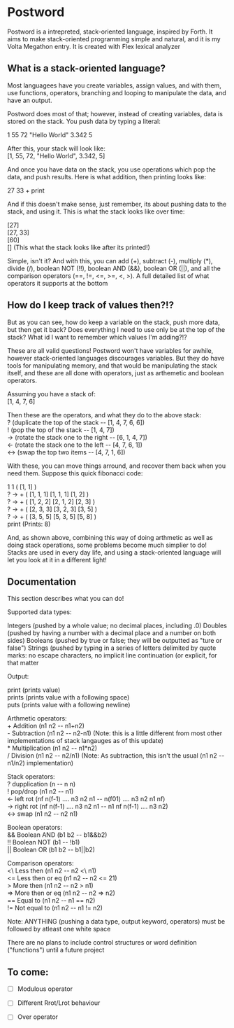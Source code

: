 Postword
========

Postword is a intrepreted, stack-oriented language, inspired by Forth. It aims to make stack-oriented programming simple and natural, and it is my Volta Megathon entry. It is created with Flex lexical analyzer

What is a stack-oriented language?
----------------------------------

Most languagees have you create variables, assign values, and with
them, use functions, operators, branching and looping to manipulate the data, and have an output.

Postword does most of that; however, instead of creating variables, data is stored on the stack. You push data by typing a literal:

1 55 72 "Hello World" 3.342 5

After this, your stack will look like: <br>
\[1, 55, 72, "Hello World", 3.342, 5\] <br>

And once you have data on the stack, you use operations which pop the data, and push results. Here is what addition, then printing looks like:

27 33 + print

And if this doesn't make sense, just remember, its about pushing data to the stack, and using it. This is what the stack looks like over time: 

\[27\] <br>
\[27, 33\] <br>
\[60\] <br> 
\[\]  (This what the stack looks like after its printed!)

Simple, isn't it? And with this, you can add (+), subtract (-),
multiply (*), divide (/), boolean NOT (!!), boolean AND (&&), boolean OR (||), and all the comparison operators (==, !=, <=, >=, <, >). A full detailed list of what operators it supports at the bottom

How do I keep track of values then?!?
-------------------------------------

But as you can see, how do keep a variable on the stack, push more data, but then get it back? Does everything I need to use only be at the top of the stack? What id I want to remember which values I'm adding?!?

These are all valid questions! Postword won't have variables for awhile, however stack-oriented languages discourages variables. But they do have tools for manipulating memory, and that would be manipulating the stack itself, and these are all done with operators, just as arthemetic and boolean operators. 

Assuming you have a stack of: <br>
\[1, 4, 7, 6\]

Then these are the operators, and what they do to the above stack: <br>
?   (duplicate the top of the stack -- \[1, 4, 7, 6, 6\]) <br>
!   (pop the top of the stack -- \[1, 4, 7\]) <br>
-> (rotate the stack one to the right -- \[6, 1, 4, 7\]) <br>
<\- (rotate the stack one to the left -- \[4, 7, 6, 1\]) <br>
\<\->   (swap the top two items -- \[4, 7, 1, 6\]) <br>

With these, you can move things arround, and recover them back when you need them. Suppose this quick fibonacci code:

1 1        ( \[1, 1\] ) <br>
  ? -> +  ( \[1, 1, 1\] \[1, 1, 1\] \[1, 2\] ) <br>
  ? -> +  ( \[1, 2, 2\] \[2, 1, 2\] \[2, 3\] ) <br>
  ? -> +  ( \[2, 3, 3\] \[3, 2, 3\] \[3, 5\] ) <br>
  ? -> +  ( \[3, 5, 5\] \[5, 3, 5\] \[5, 8\] )<br>
print      (Prints: 8)

And, as shown above, combining this way of doing arthmetic as well as doing stack operations, some problems become much simplier to do! Stacks are used in every day life, and using a stack-oriented language will let you look at it in a different light!

Documentation
-------------

This section describes what you can do!

Supported data types:

Integers (pushed by a whole value; no decimal places, including .0)
Doubles  (pushed by having a number with a decimal place and a number on both sides)
Booleans (pushed by true or false; they will be outputted as "ture or false")
Strings  (pushed by typing in a series of letters delimited by quote marks: no escape characters, no implicit line continuation (or explicit, for that matter

Output: <br>

print  (prints value) <br>
prints (prints value with a following space) <br>
puts   (prints value with a following newline) <br>

Arthmetic operators: <br> 
\+ Addition (n1 n2 -- n1+n2) <br>
\- Subtraction (n1 n2 -- n2-n1) (Note: this is a little different from most other implementations of stack langauges as of this update) <br>
\* Multiplication (n1 n2 -- n1*n2) <br>
/ Division (n1 n2 -- n2/n1) (Note: As subtraction, this isn't the usual (n1 n2 -- n1/n2) implementation) <br>

Stack operators: <br>
? dupplication (n -- n n) <br>
! pop/drop     (n1 n2 -- n1) <br>
<\- left rot   (nf n(f-1) .... n3 n2 n1 -- n(f01) .... n3 n2 n1 nf) <br>
-\> right rot  (nf n(f-1) .... n3 n2 n1 -- n1 nf n(f-1) .... n3 n2) <br>
<\-> swap      (n1 n2 -- n2 n1) <br>

Boolean operators: <br>
&& Boolean AND (b1 b2 -- b1&&b2) <br>
!! Boolean NOT (b1 -- !b1) <br>
|| Boolean OR  (b1 b2 -- b1||b2) <br>

Comparison operators: <br>
<\ Less then       (n1 n2 -- n2 <\  n1) <br>
<= Less then or eq (n1 n2 -- n2 <\= 21) <br>
\> More then       (n1 n2 -- n2 >  n1) <br>
=> More then or eq (n1 n2 -- n2 => n2) <br>
=\= Equal to       (n1 n2 -- n1 == n2) <br>
!= Not equal to    (n1 n2 -- n1 != n2) <br>

Note: ANYTHING (pushing a data type, output keyword, operators) must be followed by atleast one white space

There are no plans to include control structures or word definition ("functions") until a future project

To come:
--------
- [ ] Modulous operator
- [ ] Different Rrot/Lrot behaviour
- [ ] Over operator





